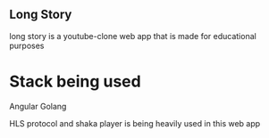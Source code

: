 ## Long Story
long story is a youtube-clone web app that is made for educational purposes

# Stack being used
Angular
Golang

HLS protocol and shaka player is being heavily used in this web app
